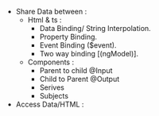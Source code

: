 * Share Data between :
  * Html & ts :
    * Data Binding/ String Interpolation.
    * Property Binding.
    * Event Binding ($event).
    * Two way binding [(ngModel)].
  * Components :
    * Parent to child @Input
    * Child to Parent @Output
    * Serives
    * Subjects
* Access Data/HTML :
